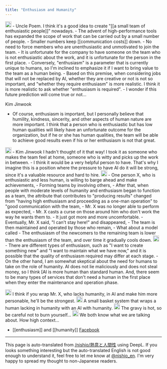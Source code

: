 ```yaml
---
title: "Enthusiasm and Humanity"
---
```


<img src='https://scrapbox.io/api/pages/nishio-en/tatekawa/icon' alt='tatekawa.icon' height="19.5"/>
- Uncle Poem. I think it's a good idea to create "[[a small team of enthusiastic people]]" nowadays.
    - The advent of high-performance tools has expanded the scope of work that can be carried out by a small number of people.
    - Smaller numbers keep [[communication costs]] down.
    - No need to force members who are unenthusiastic and unmotivated to join the team.
- It is unfortunate for the company to have someone on the team who is not enthusiastic about the work, and it is unfortunate for the person in the first place.
- Conversely, "enthusiasm" is a parameter that is currently unique to humans, so I'm inclined to emphasize it if I want to bring value to the team as a human being.
- Based on this premise, when considering jobs that will not be replaced by AI, whether they are creative or not is not so important, and "whether they require enthusiasm" is more realistic. I think it is more realistic to ask whether "enthusiasm is required".
- I wonder if this future prediction will come true or not...

Kim Jinwook
- Of course, enthusiasm is important, but I personally believe that humility, kindness, sincerity, and other aspects of human nature are more important. I think that a person who is enthusiastic but has low human qualities will likely have an unfortunate outcome for the organization, but if he or she has human qualities, the team will be able to achieve good results even if his or her enthusiasm is not that great.

<img src='https://scrapbox.io/api/pages/nishio-en/tatekawa/icon' alt='tatekawa.icon' height="19.5"/>
- Kim Jinwook I hadn't thought of it that way! I took it as someone who makes the team feel at home, someone who is witty and picks up the work in between.
- I think it would be a very helpful person to have. That's why I imagine this is a position where the pressure to have AI do it will be strong, since it's a valuable resource and hard to hire.

<img src='https://scrapbox.io/api/pages/nishio-en/nishio/icon' alt='nishio.icon' height="19.5"/>
    - One person X, who is enthusiastic and less human, is willing to barge ahead and make achievements,
    - Forming teams by involving others,
    - After that, when people with moderate levels of humanity and enthusiasm began to function as a team, the attribute that contributes to "producing results" changed from "having high enthusiasm and proceeding as a one-man operation" to "good communication with the team,
    - Mr. X was no longer able to perform as expected,
    - Mr. X casts a curse on those around him who don't work the way he wants them to.
    - It just got more and more uncomfortable.
    - Eventually, Mr. X said, "I can't stay here!" and disappeared,
    - The team is then maintained and operated by those who remain,
- What about a model called
    - The enthusiasm of the newcomers to the remaining team is lower than the enthusiasm of the team, and over time it gradually cools down.

<img src='https://scrapbox.io/api/pages/nishio-en/tatekawa/icon' alt='tatekawa.icon' height="19.5"/>
- There are different types of enthusiasm, such as "I want to create something new" and "I want to maintain what we have now," and it is possible that the quality of enthusiasm required may differ at each stage.
- On the other hand, I am somewhat skeptical about the need for humans to take on the role of humanity. AI does not lie maliciously and does not steal money, so I think [AI is more human than standard human. And, there seem to be many types of services that don't need a human in the first place when they enter the maintenance and operation phase.

<img src='https://scrapbox.io/api/pages/nishio-en/nishio/icon' alt='nishio.icon' height="19.5"/> I think if you wrap Mr. X, who lacks humanity, in AI and make him more personable, he'll be the strongest.
<img src='https://scrapbox.io/api/pages/nishio-en/tatekawa/icon' alt='tatekawa.icon' height="19.5"/> A small basket system that wraps a human lacking in humanity with an AI with humanity.
<img src='https://scrapbox.io/api/pages/nishio-en/nishio/icon' alt='nishio.icon' height="19.5"/> The gravy is hot, so be careful not to burn yourself...
<img src='https://scrapbox.io/api/pages/nishio-en/tatekawa/icon' alt='tatekawa.icon' height="19.5"/> We both know what we are talking about. How high context...


- [[enthusiasm]] and [[humanity]]
[Facebook](https://www.facebook.com/tomoya.tatekawa/posts/pfbid0hnEqYQc5smGqqpL6DS7Sz2A3vEPMpogTMVnHT9beJkUfbobaAt3x8Bd12vhiy4SDl?comment_id=736560978441803&reply_comment_id=760710955426075&notif_id=1706140354485980&notif_t=comment_mention&ref=notif)

---
This page is auto-translated from [/nishio/熱意と人間性](https://scrapbox.io/nishio/熱意と人間性) using DeepL. If you looks something interesting but the auto-translated English is not good enough to understand it, feel free to let me know at [@nishio_en](https://twitter.com/nishio_en). I'm very happy to spread my thought to non-Japanese readers.